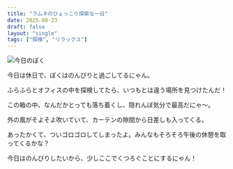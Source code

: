 ```yaml
---
title: "ラムネのひょっこり探索な一日"
date: 2025-08-23
draft: false
layout: "single"
tags: ["探検", "リラックス"]
---
```


![今日のぼく](/images/cat-2025-08-23T10-42-57.jpg)

今日は休日で、ぼくはのんびりと過ごしてるにゃん。

ふらふらとオフィスの中を探検してたら、いつもとは違う場所を見つけたんだ！ 

この箱の中、なんだかとっても落ち着くし、隠れんぼ気分で最高だにゃ〜。

外の風がそよそよ吹いていて、カーテンの隙間から日差しも入ってくる。

あったかくて、ついゴロゴロしてしまったよ。みんなもそろそろ午後の休憩を取ってくるかな？

今日はのんびりしたいから、少しここでくつろぐことにするにゃん！